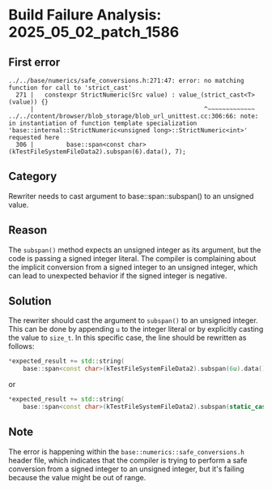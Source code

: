 # Build Failure Analysis: 2025_05_02_patch_1586

## First error

```
../../base/numerics/safe_conversions.h:271:47: error: no matching function for call to 'strict_cast'
  271 |   constexpr StrictNumeric(Src value) : value_(strict_cast<T>(value)) {}
      |                                               ^~~~~~~~~~~~~~
../../content/browser/blob_storage/blob_url_unittest.cc:306:66: note: in instantiation of function template specialization 'base::internal::StrictNumeric<unsigned long>::StrictNumeric<int>' requested here
  306 |         base::span<const char>(kTestFileSystemFileData2).subspan(6).data(), 7);
```

## Category
Rewriter needs to cast argument to base::span::subspan() to an unsigned value.

## Reason
The `subspan()` method expects an unsigned integer as its argument, but the code is passing a signed integer literal. The compiler is complaining about the implicit conversion from a signed integer to an unsigned integer, which can lead to unexpected behavior if the signed integer is negative.

## Solution
The rewriter should cast the argument to `subspan()` to an unsigned integer. This can be done by appending `u` to the integer literal or by explicitly casting the value to `size_t`. In this specific case, the line should be rewritten as follows:
```c++
*expected_result += std::string(
    base::span<const char>(kTestFileSystemFileData2).subspan(6u).data(), 7);
```
or
```c++
*expected_result += std::string(
    base::span<const char>(kTestFileSystemFileData2).subspan(static_cast<size_t>(6)).data(), 7);
```

## Note
The error is happening within the `base::numerics::safe_conversions.h` header file, which indicates that the compiler is trying to perform a safe conversion from a signed integer to an unsigned integer, but it's failing because the value might be out of range.